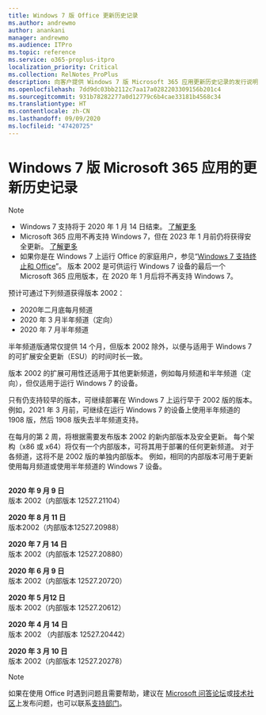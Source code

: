 ```yaml
---
title: Windows 7 版 Office 更新历史记录
ms.author: andrewmo
author: anankani
manager: andrewmo
ms.audience: ITPro
ms.topic: reference
ms.service: o365-proplus-itpro
localization_priority: Critical
ms.collection: RelNotes_ProPlus
description: 向客户提供 Windows 7 版 Microsoft 365 应用更新历史记录的发行说明
ms.openlocfilehash: 7dd9dc03bb2112c7aa17a0282203309156b201c4
ms.sourcegitcommit: 931b78282277a0d12779c6b4cae33181b4568c34
ms.translationtype: HT
ms.contentlocale: zh-CN
ms.lasthandoff: 09/09/2020
ms.locfileid: "47420725"
---
```

# <a name="update-history-for-microsoft-365-apps-on-windows-7"></a>Windows 7 版 Microsoft 365 应用的更新历史记录 

 > [!NOTE]
>
>- Windows 7 支持将于 2020 年 1 月 14 日结束。 [了解更多](https://www.microsoft.com/microsoft-365/windows/end-of-windows-7-support?rtc=1)
>- Microsoft 365 应用不再支持 Windows 7，但在 2023 年 1 月前仍将获得安全更新。 [了解更多](https://docs.microsoft.com/DeployOffice/windows-7-support)
>- 如果你是在 Windows 7 上运行 Office 的家庭用户，参见“[Windows 7 支持终止和 Office](https://support.office.com/en-us/article/windows-7-end-of-support-and-office-78f20fab-b57b-44d7-8368-06a8493f3cb9?ui=en-US&rs=en-US&ad=US)”。
版本 2002 是可供运行 Windows 7 设备的最后一个 Microsoft 365 应用版本，在 2020 年 1 月后将不再支持 Windows 7。  

预计可通过下列频道获得版本 2002：
- 2020年二月底每月频道
- 2020 年 3 月半年频道（定向）
- 2020 年 7 月半年频道

半年频道版通常仅提供 14 个月，但版本 2002 除外，以便与适用于 Windows 7 的可扩展安全更新（ESU）的时间时长一致。

版本 2002 的扩展可用性还适用于其他更新频道，例如每月频道和半年频道（定向），但仅适用于运行 Windows 7 的设备。

只有仍支持较早的版本，可继续部署在 Windows 7 上运行早于 2002 版的版本。 例如，2021 年 3 月前，可继续在运行 Windows 7 的设备上使用半年频道的 1908 版，然后 1908 版失去半年频道支持。

在每月的第 2 周，将根据需要发布版本 2002 的新内部版本及安全更新。 每个架构（x86 或 x64）将仅有一个内部版本，可将其用于部署的任何更新频道。 对于各频道，这将不是 2002 版的单独内部版本。 例如，相同的内部版本可用于更新使用每月频道或使用半年频道的 Windows 7 设备。

##

[//]: # (请勿移除)

**2020 年 9 月 9 日**<br/>
版本 2002（内部版本 12527.21104）<br/>

**2020 年 8 月 11 日**<br/>
版本2002（内部版本12527.20988）<br/>

**2020 年 7 月 14 日**<br/>
版本 2002（内部版本 12527.20880）<br/>

**2020 年 6 月 9 日**<br/>
版本 2002（内部版本 12527.20720）<br/>

**2020 年 5 月12 日**<br/>
版本 2002（内部版本 12527.20612）<br/>

**2020 年 4 月 14 日**<br/>
版本 2002 （内部版本 12527.20442）<br/>

**2020 年 3 月 10 日**<br/>
版本 2002（内部版本 12527.20278）<br/>




> [!NOTE]
> 如果在使用 Office 时遇到问题且需要帮助，建议在 [Microsoft 问答论坛](https://answers.microsoft.com/)或[技术社区](https://techcommunity.microsoft.com/)上发布问题，也可以联系[支持部门](https://support.microsoft.com/contactus)。
